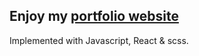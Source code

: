 ## Enjoy my [portfolio website](https://gerardm111.github.io/mahaut-gerard/)
Implemented with Javascript, React & scss.